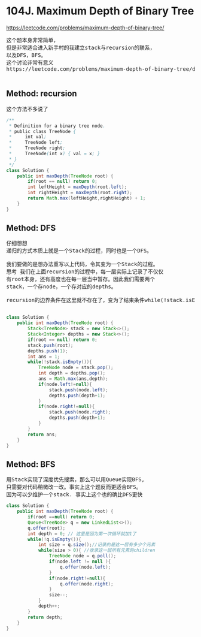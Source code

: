 # 104J. Maximum Depth of Binary Tree
https://leetcode.com/problems/maximum-depth-of-binary-tree/
<pre>
这个题本身非常简单，
但是非常适合进入新手村的我建立stack与recursion的联系，
以及DFS，BFS。
这个讨论非常有意义
https://leetcode.com/problems/maximum-depth-of-binary-tree/discuss/34195/Two-Java-Iterative-solution-DFS-and-BFS

</pre>

## Method: recursion
这个方法不多说了
```Java
/**
 * Definition for a binary tree node.
 * public class TreeNode {
 *     int val;
 *     TreeNode left;
 *     TreeNode right;
 *     TreeNode(int x) { val = x; }
 * }
 */
class Solution {
    public int maxDepth(TreeNode root) {
        if(root == null) return 0;
        int leftHeight = maxDepth(root.left);
        int rightHeight = maxDepth(root.right);
        return Math.max(leftHeight,rightHeight) + 1;
    }
}
```
## Method: DFS
<pre>
仔细想想
递归的方式本质上就是一个Stack的过程，同时也是一个DFS。

我们要做的是想办法重写以上代码，令其变为一个Stack的过程。
思考 我们在上面recursion的过程中，每一层实际上记录了不仅仅
有root本身，还有高度也在每一层当中暂存。因此我们需要两个
stack，一个存node，一个存对应的depths。

recursion的边界条件在这里就不存在了，变为了结束条件while(!stack.isEmpty())。

</pre>
```java
class Solution {
    public int maxDepth(TreeNode root) {
        Stack<TreeNode> stack = new Stack<>();
        Stack<Integer> depths = new Stack<>();
        if(root == null) return 0;
        stack.push(root);
        depths.push(1);
        int ans = 1;
        while(!stack.isEmpty()){
            TreeNode node = stack.pop();
            int depth = depths.pop();
            ans = Math.max(ans,depth);
            if(node.left!=null){
                stack.push(node.left);
                depths.push(depth+1);
            }
            if(node.right!=null){
                stack.push(node.right);
                depths.push(depth+1);              
            }
        }
        return ans;
    }
}
```


## Method: BFS

<pre>
用Stack实现了深度优先搜索，那么可以用Queue实现BFS,
只需要对代码稍微改一改。事实上这个题反而更适合BFS。
因为可以少维护一个stack. 事实上这个也的确比DFS更快
</pre>

```Java
class Solution {
    public int maxDepth(TreeNode root) {
        if(root ==null) return 0;
        Queue<TreeNode> q = new LinkedList<>();
        q.offer(root);
        int depth = 0; // 这里是因为第一次循环就加1了
        while(!q.isEmpty()){
            int size = q.size();//记录的是这一层有多少个元素
            while(size > 0){ //收录这一层所有元素的children
                TreeNode node = q.poll();
                if(node.left != null ){
                    q.offer(node.left);
                }
                if(node.right!=null){
                    q.offer(node.right);
                }
                size--;
            }
            depth++;
        }
        return depth;
    }
}
```
